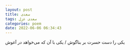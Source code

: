 ```yaml
---
layout: post
title: سعدی
tags: سعدی غزل
categories: poem
date: 2022-06-06 06:34:43
---
```


یکی را دست حسرت بر بناگوش / یکی با آن که می‌خواهد در آغوش
